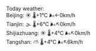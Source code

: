 Today weather:  
Beijing: ☀️ 🌡️+1°C 🌬️←0km/h  
Tianjin: 🌫  🌡️+6°C 🌬️↖0km/h  
Shijiazhuang: ☀️ 🌡️+4°C 🌬️↖0km/h  
Tangshan: ⛅️  🌡️+4°C 🌬️↖6km/h  
